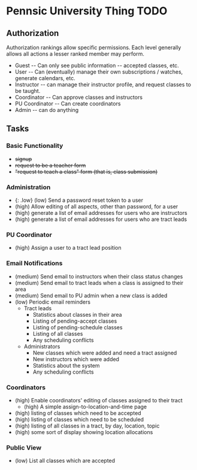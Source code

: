 # Pennsic University Thing TODO

## Authorization

Authorization rankings allow specific permissions.  Each level generally
allows all actions a lesser ranked member may perform.

* Guest -- Can only see public information -- accepted classes, etc.
* User -- Can (eventually) manage their own subscriptions / watches, generate calendars, etc.
* Instructor -- can manage their instructor profile, and request classes to be taught.
* Coordinator -- Can approve classes and instructors
* PU Coordinator -- Can create coordinators
* Admin -- can do anything

## Tasks

### Basic Functionality

* <del>signup</del>
* <del>request to be a teacher form</del>
* <del>"request to teach a class" form (that is, class submission)</del>

### Administration

* {: .low} (low) Send a password reset token to a user
* (high) Allow editing of all aspects, other than password, for a user
* (high) generate a list of email addresses for users who are instructors
* (high) generate a list of email addresses for users who are tract leads

### PU Coordinator

* (high) Assign a user to a tract lead position


### Email Notifications

* (medium) Send email to instructors when their class status changes
* (medium) Send email to tract leads when a class is assigned to their area
* (medium) Send email to PU admin when a new class is added
* (low) Periodic email reminders
   * Tract leads
      * Statistics about classes in their area
      * Listing of pending-accept classes
      * Listing of pending-schedule classes
      * Listing of all classes
      * Any scheduling conflicts
   * Administrators
      * New classes which were added and need a tract assigned
      * New instructors which were added
      * Statistics about the system
      * Any scheduling conflicts

### Coordinators

* (high) Enable coordinators' editing of classes assigned to their tract
   * (high) A simple assign-to-location-and-time page
* (high) listing of classes which need to be accepted
* (high) listing of classes which need to be scheduled
* (high) listing of all classes in a tract, by day, location, topic
* (high) some sort of display showing location allocations

### Public View

* (low) List all classes which are accepted
